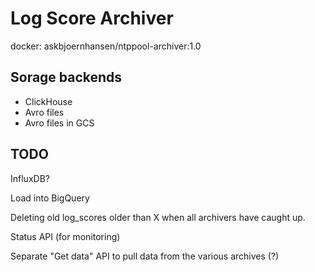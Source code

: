 # Log Score Archiver

docker: askbjoernhansen/ntppool-archiver:1.0

## Sorage backends

- ClickHouse
- Avro files
- Avro files in GCS

## TODO

InfluxDB?

Load into BigQuery

Deleting old log_scores older than X when all archivers have caught up.

Status API (for monitoring)

Separate "Get data" API to pull data from the various archives (?)
